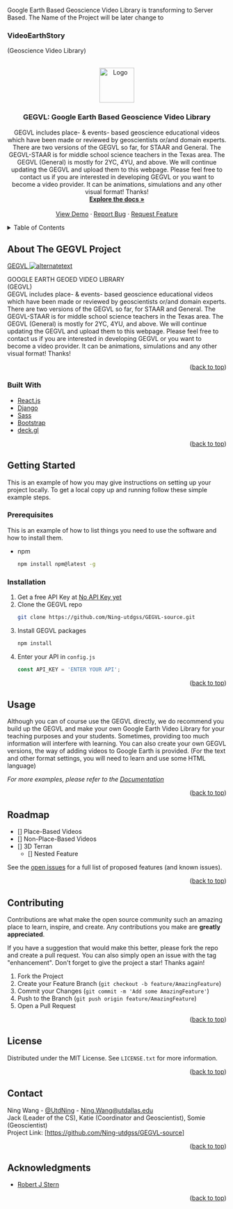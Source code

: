 
Google Earth Based Geoscience Video Library is transforming to Server Based. The Name of the Project will be later change to <h3> VideoEarthStory </h3> (Geoscience Video Library) 

<!-- PROJECT LOGO -->
<br />
<div align="center">
  <a href="https://utdgss2016.wixsite.com/utdgss/gegvle">
    <img src="https://static.wixstatic.com/media/899be9_f342f717c6e344a294c363c87da6c185~mv2.png/v1/fill/w_62,h_60,al_c,q_85,usm_0.66_1.00_0.01/899be9_f342f717c6e344a294c363c87da6c185~mv2.webp" alt="Logo" width="80" height="80">
  </a>

<h3 align="center">GEGVL: Google Earth Based Geoscience Video Library </h3>

  <p align="center">
    GEGVL includes place- & events- based geoscience educational videos which have been made or reviewed by geoscientists or/and domain experts. There are two versions of the GEGVL so far, for STAAR and General. The GEGVL-STAAR is for middle school science teachers in the Texas area. The GEGVL (General) is mostly for 2YC, 4YU, and above. We will continue updating the GEGVL and upload them to this webpage. Please feel free to contact us if you are interested in developing GEGVL or you want to become a video provider. It can be animations, simulations and any other visual format! Thanks!
    <br />
    <a href="https://utdgss2016.wixsite.com/utdgss/gegvl"><strong>Explore the docs »</strong></a>
    <br />
    <br />
    <a href="https://utdgss2016.wixsite.com/utdgss/gegvl">View Demo</a>
    ·
    <a href="https://utdgss2016.wixsite.com/utdgss/gegvl">Report Bug</a>
    ·
    <a href="https://utdgss2016.wixsite.com/utdgss/gegvl">Request Feature</a>
  </p>
</div>



<!-- TABLE OF CONTENTS -->
<details>
  <summary>Table of Contents</summary>
  <ol>
    <li>
      <a href="#about-the-GEGVL-project">About The Project</a>
      <ul>
        <li><a href="#built-with">Built With</a></li>
      </ul>
    </li>
    <li>
      <a href="#getting-started">Getting Started</a>
      <ul>
        <li><a href="#prerequisites">Prerequisites</a></li>
        <li><a href="#installation">Installation</a></li>
      </ul>
    </li>
    <li><a href="#usage">Usage</a></li>
    <li><a href="#roadmap">Roadmap</a></li>
    <li><a href="#contributing">Contributing</a></li>
    <li><a href="#license">License</a></li>
    <li><a href="#contact">Contact</a></li>
    <li><a href="#acknowledgments">Acknowledgments</a></li>
  </ol>
</details>



<!-- ABOUT THE GEGVL PROJECT -->
## About The GEGVL Project

[GEGVL
 <img src="https://static.wixstatic.com/media/899be9_f702b398a2954d25a9e5b09cec0b2643~mv2.jpg/v1/fill/w_816,h_459,al_c,q_85,usm_0.66_1.00_0.01/Google%20Earth%20Pro1_2.webp" alt="alternatetext">](https://utdgss2016.wixsite.com/utdgss/gegvl)

GOOGLE EARTH GEOED VIDEO LIBRARY <br/>
(GEGVL)<br/>
GEGVL includes place- & events- based geoscience educational videos which have been made or reviewed by geoscientists or/and domain experts. There are two versions of the GEGVL so far, for STAAR and General. The GEGVL-STAAR is for middle school science teachers in the Texas area. The GEGVL (General) is mostly for 2YC, 4YU, and above. We will continue updating the GEGVL and upload them to this webpage. Please feel free to contact us if you are interested in developing GEGVL or you want to become a video provider. It can be animations, simulations and any other visual format! Thanks!</br>

<p align="right">(<a href="#top">back to top</a>)</p>



### Built With
* [React.js](https://reactjs.org/)
* [Django](https://www.djangoproject.com/)
* [Sass](https://sass-lang.com/)
* [Bootstrap](https://getbootstrap.com/)
* [deck.gl](https://deck.gl/)

<p align="right">(<a href="#top">back to top</a>)</p>



<!-- GETTING STARTED -->
## Getting Started

This is an example of how you may give instructions on setting up your project locally.
To get a local copy up and running follow these simple example steps.

### Prerequisites

This is an example of how to list things you need to use the software and how to install them.
* npm
  ```sh
  npm install npm@latest -g
  ```

### Installation

1. Get a free API Key at [No API Key yet](https://utdgss2016.wixsite.com/utdgss/gegvl)
2. Clone the GEGVL repo
   ```sh
   git clone https://github.com/Ning-utdgss/GEGVL-source.git
   ```
3. Install GEGVL packages
   ```sh
   npm install
   ```
4. Enter your API in `config.js`
   ```js
   const API_KEY = 'ENTER YOUR API';
   ```

<p align="right">(<a href="#top">back to top</a>)</p>



<!-- USAGE EXAMPLES -->
## Usage

Although you can of course use the GEGVL directly, we do recommend you build up the GEGVL and make your own Google Earth Video Library for your teaching purposes and your students. Sometimes, providing too much information will interfere with learning. You can also create your own GEGVL versions, the way of adding videos to Google Earth is provided. (For the text and other format settings, you will need to learn and use some HTML language) 

_For more examples, please refer to the [Documentation](https://utdgss2016.wixsite.com/utdgss/gegvl)_

<p align="right">(<a href="#top">back to top</a>)</p>



<!-- ROADMAP -->
## Roadmap

- [] Place-Based Videos
- [] Non-Place-Based Videos
- [] 3D Terran
    - [] Nested Feature

See the [open issues](https://utdgss2016.wixsite.com/utdgss/gegvl) for a full list of proposed features (and known issues).

<p align="right">(<a href="#top">back to top</a>)</p>



<!-- CONTRIBUTING -->
## Contributing

Contributions are what make the open source community such an amazing place to learn, inspire, and create. Any contributions you make are **greatly appreciated**.

If you have a suggestion that would make this better, please fork the repo and create a pull request. You can also simply open an issue with the tag "enhancement".
Don't forget to give the project a star! Thanks again!

1. Fork the Project
2. Create your Feature Branch (`git checkout -b feature/AmazingFeature`)
3. Commit your Changes (`git commit -m 'Add some AmazingFeature'`)
4. Push to the Branch (`git push origin feature/AmazingFeature`)
5. Open a Pull Request

<p align="right">(<a href="#top">back to top</a>)</p>



<!-- LICENSE -->
## License

Distributed under the MIT License. See `LICENSE.txt` for more information.

<p align="right">(<a href="#top">back to top</a>)</p>



<!-- CONTACT -->
## Contact

Ning Wang - [@UtdNing](https://twitter.com/UtdNing) - Ning.Wang@utdallas.edu <br/>
Jack (Leader of the CS), Katie (Coordinator and Geoscientist), Somie (Geoscientist) <br/>
Project Link: [https://github.com/Ning-utdgss/GEGVL-source]

<p align="right">(<a href="#top">back to top</a>)</p>



<!-- ACKNOWLEDGMENTS -->
## Acknowledgments

* [Robert J Stern](https://profiles.utdallas.edu/robert.stern)


<p align="right">(<a href="#top">back to top</a>)</p>



<!-- MARKDOWN LINKS & IMAGES -->
<!-- https://www.markdownguide.org/basic-syntax/#reference-style-links -->
[contributors-shield]: https://img.shields.io/github/contributors/github_username/repo_name.svg?style=for-the-badge
[contributors-url]: https://github.com/github_username/repo_name/graphs/contributors
[forks-shield]: https://img.shields.io/github/forks/github_username/repo_name.svg?style=for-the-badge
[forks-url]: https://github.com/github_username/repo_name/network/members
[stars-shield]: https://img.shields.io/github/stars/github_username/repo_name.svg?style=for-the-badge
[stars-url]: https://github.com/github_username/repo_name/stargazers
[issues-shield]: https://img.shields.io/github/issues/github_username/repo_name.svg?style=for-the-badge
[issues-url]: https://github.com/github_username/repo_name/issues
[license-shield]: https://img.shields.io/github/license/github_username/repo_name.svg?style=for-the-badge
[license-url]: https://github.com/github_username/repo_name/blob/master/LICENSE.txt
[linkedin-shield]: https://img.shields.io/badge/-LinkedIn-black.svg?style=for-the-badge&logo=linkedin&colorB=555
[linkedin-url]: https://linkedin.com/in/linkedin_username
[product-screenshot]: images/screenshot.png
